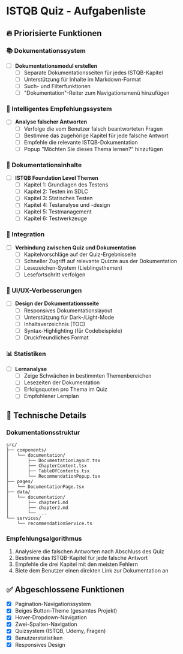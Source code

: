 # ISTQB Quiz - Aufgabenliste

## 🔥 Priorisierte Funktionen

### 📚 Dokumentationssystem

- [ ] **Dokumentationsmodul erstellen**
  - [ ] Separate Dokumentationsseiten für jedes ISTQB-Kapitel
  - [ ] Unterstützung für Inhalte im Markdown-Format
  - [ ] Such- und Filterfunktionen
  - [ ] "Dokumentation"-Reiter zum Navigationsmenü hinzufügen

### 🎯 Intelligentes Empfehlungssystem

- [ ] **Analyse falscher Antworten**
  - [ ] Verfolge die vom Benutzer falsch beantworteten Fragen
  - [ ] Bestimme das zugehörige Kapitel für jede falsche Antwort
  - [ ] Empfehle die relevante ISTQB-Dokumentation
  - [ ] Popup "Möchten Sie dieses Thema lernen?" hinzufügen

### 📖 Dokumentationsinhalte

- [ ] **ISTQB Foundation Level Themen**
  - [ ] Kapitel 1: Grundlagen des Testens
  - [ ] Kapitel 2: Testen im SDLC
  - [ ] Kapitel 3: Statisches Testen
  - [ ] Kapitel 4: Testanalyse und -design
  - [ ] Kapitel 5: Testmanagement
  - [ ] Kapitel 6: Testwerkzeuge

### 🔗 Integration

- [ ] **Verbindung zwischen Quiz und Dokumentation**
  - [ ] Kapitelvorschläge auf der Quiz-Ergebnisseite
  - [ ] Schneller Zugriff auf relevante Quizze aus der Dokumentation
  - [ ] Lesezeichen-System (Lieblingsthemen)
  - [ ] Lesefortschritt verfolgen

### 🎨 UI/UX-Verbesserungen

- [ ] **Design der Dokumentationsseite**
  - [ ] Responsives Dokumentationslayout
  - [ ] Unterstützung für Dark-/Light-Mode
  - [ ] Inhaltsverzeichnis (TOC)
  - [ ] Syntax-Highlighting (für Codebeispiele)
  - [ ] Druckfreundliches Format

### 📊 Statistiken

- [ ] **Lernanalyse**
  - [ ] Zeige Schwächen in bestimmten Themenbereichen
  - [ ] Lesezeiten der Dokumentation
  - [ ] Erfolgsquoten pro Thema im Quiz
  - [ ] Empfohlener Lernplan

## 🔧 Technische Details

### Dokumentationsstruktur

```
src/
├── components/
│   └── documentation/
│       ├── DocumentationLayout.tsx
│       ├── ChapterContent.tsx
│       ├── TableOfContents.tsx
│       └── RecommendationPopup.tsx
├── pages/
│   └── DocumentationPage.tsx
├── data/
│   └── documentation/
│       ├── chapter1.md
│       ├── chapter2.md
│       └── ...
└── services/
    └── recommendationService.ts
```

### Empfehlungsalgorithmus

1. Analysiere die falschen Antworten nach Abschluss des Quiz
2. Bestimme das ISTQB-Kapitel für jede falsche Antwort
3. Empfehle die drei Kapitel mit den meisten Fehlern
4. Biete dem Benutzer einen direkten Link zur Dokumentation an

## ✅ Abgeschlossene Funktionen

- [x] Pagination-Navigationssystem
- [x] Beiges Button-Theme (gesamtes Projekt)
- [x] Hover-Dropdown-Navigation
- [x] Zwei-Spalten-Navigation
- [x] Quizsystem (ISTQB, Udemy, Fragen)
- [x] Benutzerstatistiken
- [x] Responsives Design
